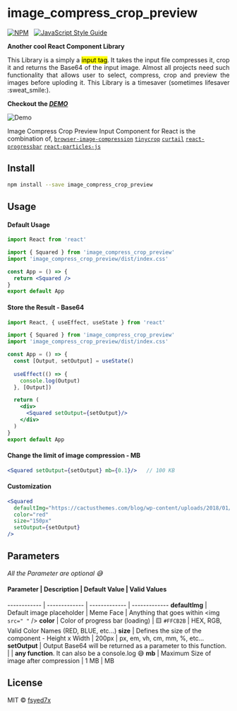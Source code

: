 # image_compress_crop_preview

[![NPM](https://img.shields.io/npm/v/image_compress_crop_preview.svg)](https://www.npmjs.com/package/image_compress_crop_preview) &nbsp; [![JavaScript Style Guide](https://img.shields.io/badge/code_style-standard-brightgreen.svg)](https://standardjs.com)

__Another cool React Component Library__ 

<p style='text-align:justify'>This Library is a simply a <mark>input tag</mark>. It takes the input file compresses it, crop it and returns the Base64 of the input image. Almost all projects need such functionality that allows user to select, compress, crop and preview the images before uploding it. This Library is a timesaver (sometimes lifesaver :sweat_smile:).</p>

__Checkout the *[DEMO](https://1dthizajchmucopxjhxata-on.drv.tw/build/)*__

![Demo](demo.gif)

Image Compress Crop Preview Input Component for React is the combination of, 
[`browser-image-compression`](https://www.npmjs.com/package/browser-image-compression) [`tinycrop`](https://www.npmjs.com/package/browser-image-compression) [`curtail`](https://www.npmjs.com/package/browser-image-compression) [`react-progressbar`](https://www.npmjs.com/package/browser-image-compression) [`react-particles-js`](https://www.npmjs.com/package/browser-image-compression)


## Install

```bash
npm install --save image_compress_crop_preview
```

## Usage

#### Default Usage
```jsx
import React from 'react'

import { Squared } from 'image_compress_crop_preview'
import 'image_compress_crop_preview/dist/index.css'

const App = () => {
  return <Squared />
}
export default App
```

#### Store the Result - Base64 
```jsx
import React, { useEffect, useState } from 'react'

import { Squared } from 'image_compress_crop_preview'
import 'image_compress_crop_preview/dist/index.css'

const App = () => {
  const [Output, setOutput] = useState()
  
  useEffect(() => {
    console.log(Output)
  }, [Output])

  return (
    <div>
      <Squared setOutput={setOutput}/>
    </div>
  )
}
export default App
```

#### Change the limit of image compression - MB
```jsx
<Squared setOutput={setOutput} mb={0.1}/>   // 100 KB
```

#### Customization
```jsx
<Squared 
  defaultImg="https://cactusthemes.com/blog/wp-content/uploads/2018/01/tt_avatar_small.jpg" 
  color="red" 
  size="150px" 
  setOutput={setOutput}
/>
```

## Parameters 
*All the Parameter are optional :sweat_smile:*

#### Parameter | Description | Default Value | Valid Values
------------ | ------------- | ------------- | -------------
__defaultImg__ | Default image placeholder | Meme Face | Anything that goes within <img `src=" "` />
__color__ | Color of progress bar (loading) | :yellow_square: `#FFCB2B` | HEX, RGB, Valid Color Names (RED, BLUE, etc...)
__size__ | Defines the size of the component - Height x Width | 200px | px, em, vh, cm, mm, %, etc...
__setOutput__ | Output Base64 will be returned as a parameter to this function. |  | __any function__. It can also be a console.log :sweat_smile:
  __mb__ | Maximum Size of image after compression | 1 MB | MB

## License

MIT © [fsyed7x](https://github.com/fsyed7x)
